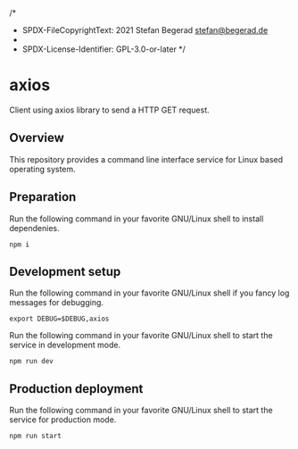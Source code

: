 /*
 * SPDX-FileCopyrightText: 2021 Stefan Begerad <stefan@begerad.de>
 *
 * SPDX-License-Identifier: GPL-3.0-or-later
 */
# axios
Client using axios library to send a HTTP GET request.

## Overview
This repository provides a command line interface service for Linux based operating system.

## Preparation
Run the following command in your favorite GNU/Linux shell to install dependenies.
```
npm i
```
## Development setup
Run the following command in your favorite GNU/Linux shell if you fancy log messages for debugging.
```
export DEBUG=$DEBUG,axios
```
Run the following command in your favorite GNU/Linux shell to start the service in development mode.
```
npm run dev
```
## Production deployment
Run the following command in your favorite GNU/Linux shell to start the service for production mode.
```
npm run start
```
